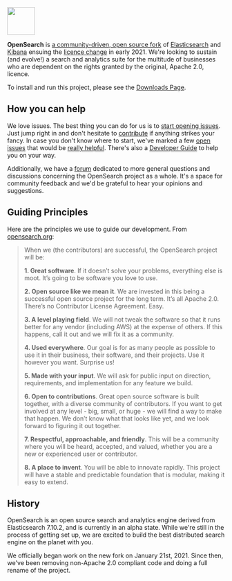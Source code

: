 <img src="https://opensearch.org/assets/brand/SVG/Logo/opensearch_logo_default.svg" height="64px"/>

**OpenSearch** is
[a community-driven, open source fork](https://aws.amazon.com/blogs/opensource/introducing-opensearch/)
of [Elasticsearch](https://en.wikipedia.org/wiki/Elasticsearch) and
[Kibana](https://en.wikipedia.org/wiki/Kibana) ensuing the
[licence change](https://opensource.org/node/1099) in early 2021. We're looking
to sustain (and evolve!) a search and analytics suite for the multitude of
businesses who are dependent on the rights granted by the original, Apache 2.0,
licence.

To install and run this project, please see the [Downloads Page](https://opensearch.org/downloads.html).

## How you can help

We love issues. The best thing you can do for us is to [start opening issues](https://github.com/opensearch-project/OpenSearch/issues/new/choose).
Just jump right in and don't hesitate to [contribute](https://github.com/opensearch-project/OpenSearch/blob/main/CONTRIBUTING.md)
if anything strikes your fancy. In case you don't know where to start, we've
marked a few [open issues](https://github.com/opensearch-project/OpenSearch/issues)
that would be [really helpful](https://github.com/opensearch-project/OpenSearch/issues?q=is%3Aissue+is%3Aopen+label%3A%22help+wanted%22).
There's also a [Developer Guide](https://github.com/opensearch-project/OpenSearch/blob/main/DEVELOPER_GUIDE.md)
to help you on your way.

Additionally, we have a [forum](https://discuss.opendistrocommunity.dev/)
dedicated to more general questions and discussions concerning the OpenSearch
project as a whole. It's a space for community feedback and we'd be grateful to
hear your opinions and suggestions.

## Guiding Principles

Here are the principles we use to guide our development. From [opensearch.org](http://opensearch.org):

> When we (the contributors) are successful, the OpenSearch project will be:
>
>**1. Great software**. If it doesn’t solve your problems, everything else is moot. It’s going to be software you love to use.
>
>**2. Open source like we mean it**. We are invested in this being a successful open source project for the long term. It’s all Apache 2.0. There’s no Contributor License Agreement. Easy.
>
>**3. A level playing field**. We will not tweak the software so that it runs better for any vendor (including AWS) at the expense of others. If this happens, call it out and we will fix it as a community.
>
>**4. Used everywhere**. Our goal is for as many people as possible to use it in their business, their software, and their projects. Use it however you want. Surprise us!
>
>**5. Made with your input**. We will ask for public input on direction, requirements, and implementation for any feature we build.
>
>**6. Open to contributions**. Great open source software is built together, with a diverse community of contributors. If you want to get involved at any level - big, small, or huge - we will find a way to make that happen. We don’t know what that looks like yet, and we look forward to figuring it out together.
>
>**7. Respectful, approachable, and friendly**. This will be a community where you will be heard, accepted, and valued, whether you are a new or experienced user or contributor.
>
>**8. A place to invent**. You will be able to innovate rapidly. This project will have a stable and predictable foundation that is modular, making it easy to extend.

## History

OpenSearch is an open source search and analytics engine derived from Elasticsearch 7.10.2, and is currently in an alpha state. While we're still in the process of getting set up, we are excited to build the best distributed search engine on the planet with you.

We officially began work on the new fork on January 21st, 2021.  Since then, we've been removing non-Apache 2.0 compliant code and doing a full rename of the project.
